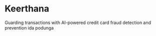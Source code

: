 # Keerthana
Guarding transactions with AI-powered credit card fraud detection and prevention ida podunga
